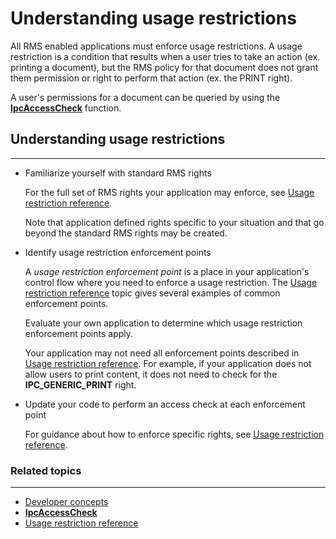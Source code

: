 ﻿
# Understanding usage restrictions

All RMS enabled applications must enforce usage restrictions. A usage restriction is a condition that results when a user tries to take an action (ex. printing a document), but the RMS policy for that document does not grant them permission or right to perform that action (ex. the PRINT right).

A user's permissions for a document can be queried by using the [**IpcAccessCheck**](xref:msipc.ipcaccesscheck) function.

## Understanding usage restrictions
-----------------------------------------------------------------------------------------------------------------------------------------------------------------------------------------

-   Familiarize yourself with standard RMS rights

    For the full set of RMS rights your application may enforce, see [Usage restriction reference](usage_restriction_reference.md).

    Note that application defined rights specific to your situation and that go beyond the standard RMS rights may be created.

-   Identify usage restriction enforcement points

    A *usage restriction enforcement point* is a place in your application's control flow where you need to enforce a usage restriction. The [Usage restriction reference](usage_restriction_reference.md) topic gives several examples of common enforcement points.

    Evaluate your own application to determine which usage restriction enforcement points apply.

    Your application may not need all enforcement points described in [Usage restriction reference](usage_restriction_reference.md). For example, if your application does not allow users to print content, it does not need to check for the **IPC\_GENERIC\_PRINT** right.

-   Update your code to perform an access check at each enforcement point

    For guidance about how to enforce specific rights, see [Usage restriction reference](usage_restriction_reference.md).

### Related topics
-----------------------------------------------

* [Developer concepts](ad_rms_concepts-nav.md)
* [**IpcAccessCheck**](xref:msipc.ipcaccesscheck)
* [Usage restriction reference](usage_restriction_reference.md)
 

 



